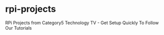 # rpi-projects
RPi Projects from Category5 Technology TV - Get Setup Quickly To Follow Our Tutorials
